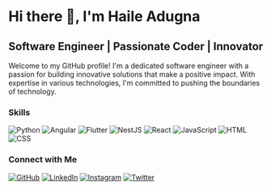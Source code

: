 # Hi there 👋, I'm Haile Adugna
## Software Engineer | Passionate Coder | Innovator

Welcome to my GitHub profile! I'm a dedicated software engineer with a passion for building innovative solutions that make a positive impact. With expertise in various technologies, I'm committed to pushing the boundaries of technology.

### Skills
![Python](https://img.shields.io/badge/-Python-yellow?style=for-the-badge&logo=python&logoColor=white)
![Angular](https://img.shields.io/badge/-Angular-red?style=for-the-badge&logo=angular&logoColor=white)
![Flutter](https://img.shields.io/badge/-Flutter-blue?style=for-the-badge&logo=flutter&logoColor=white)
![NestJS](https://img.shields.io/badge/-NestJS-red?style=for-the-badge&logo=nestjs&logoColor=white)
![React](https://img.shields.io/badge/-React-blue?style=for-the-badge&logo=react&logoColor=white)
![JavaScript](https://img.shields.io/badge/-JavaScript-yellow?style=for-the-badge&logo=javascript&logoColor=white)
![HTML](https://img.shields.io/badge/-HTML-orange?style=for-the-badge&logo=html5&logoColor=white)
![CSS](https://img.shields.io/badge/-CSS-blue?style=for-the-badge&logo=css3&logoColor=white)

### Connect with Me
[![GitHub](https://img.shields.io/badge/-GitHub-black?style=flat-square&logo=github)](https://github.com/haileadugna)
[![LinkedIn](https://img.shields.io/badge/-LinkedIn-blue?style=flat-square&logo=linkedin)](https://www.linkedin.com/in/HaileAdugna/)
[![Instagram](https://img.shields.io/badge/-Instagram-purple?style=flat-square&logo=instagram)](https://www.instagram.com/haile__a/)
[![Twitter](https://img.shields.io/badge/-Twitter-blue?style=flat-square&logo=twitter)](https://twitter.com/HaileAdugna7)
